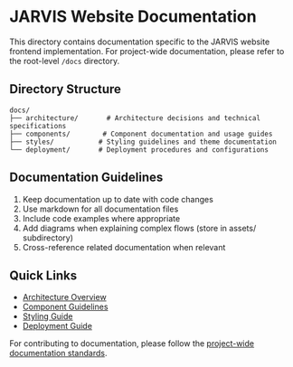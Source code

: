 # JARVIS Website Documentation

This directory contains documentation specific to the JARVIS website frontend implementation. For project-wide documentation, please refer to the root-level `/docs` directory.

## Directory Structure

```
docs/
├── architecture/       # Architecture decisions and technical specifications
├── components/        # Component documentation and usage guides
├── styles/           # Styling guidelines and theme documentation
└── deployment/       # Deployment procedures and configurations
```

## Documentation Guidelines

1. Keep documentation up to date with code changes
2. Use markdown for all documentation files
3. Include code examples where appropriate
4. Add diagrams when explaining complex flows (store in assets/ subdirectory)
5. Cross-reference related documentation when relevant

## Quick Links

- [Architecture Overview](./architecture/overview.md)
- [Component Guidelines](./components/guidelines.md)
- [Styling Guide](./styles/guidelines.md)
- [Deployment Guide](./deployment/guide.md)

For contributing to documentation, please follow the [project-wide documentation standards](../../../../docs/technical/development-standards.md). 